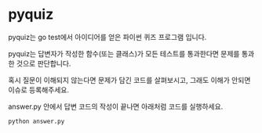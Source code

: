 # pyquiz
pyquiz는 go test에서 아이디어를 얻은 파이썬 퀴즈 프로그램 입니다.

pyquiz는 답변자가 작성한 함수(또는 클래스)가 모든 테스트를 통과한다면 문제를 통과한 것으로 판단합니다.

혹시 질문이 이해되지 않는다면 문제가 담긴 코드를 살펴보시고, 그래도 이해가 안되면 이슈로 등록해주세요.

answer.py 안에서 답변 코드의 작성이 끝나면 아래처럼 코드를 실행하세요.

```bash
python answer.py
```
